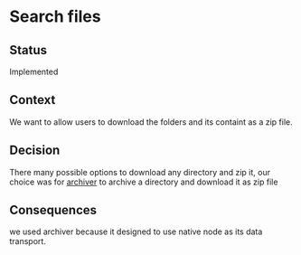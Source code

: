 # Search files

## Status

Implemented

## Context

We want to allow users to download the folders and its containt as a zip file.

## Decision

There many possible options to download any directory and zip it, our choice was for [archiver](https://www.npmjs.com/package/archiver) to archive a directory and download it as zip file

## Consequences

we used archiver because it designed to use native node as its data transport.
